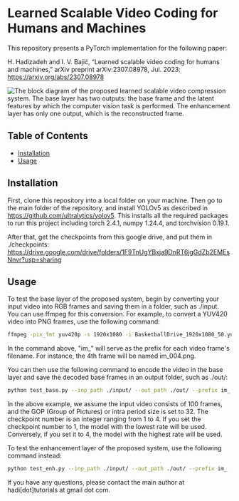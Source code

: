 # Learned Scalable Video Coding for Humans and Machines

This repository presents a PyTorch implementation for the following paper:

H. Hadizadeh and I. V. Bajić, “Learned scalable video coding for humans and machines,” arXiv preprint arXiv:2307.08978, Jul. 2023: https://arxiv.org/abs/2307.08978


![The block diagram of the proposed learned scalable video compression system. The base layer has two outputs: the base frame and the latent features by which the computer vision task is performed. The
enhancement layer has only one output, which is the reconstructed frame.](flowchart.png)

## Table of Contents
- [Installation](#installation)
- [Usage](#usage)

## Installation

First, clone this repository into a local folder on your machine. Then go to the main folder of the repository, and install YOLOv5 as described in https://github.com/ultralytics/yolov5. This installs all the required packages to run this project including torch 2.4.1, numpy 1.24.4, and torchvision 0.19.1.

After that, get the checkpoints from this google drive, and put them in ./checkpoints: https://drive.google.com/drive/folders/1F9TnUgYBxja9DnRT6jgGdZb2EMEsNnvr?usp=sharing

## Usage
To test the base layer of the proposed system, begin by converting your input video into RGB frames and saving them in a folder, such as ./input. You can use ffmpeg for this conversion. For example, to convert a YUV420 video into PNG frames, use the following command:
```bash
ffmpeg -pix_fmt yuv420p -s 1920x1080 -i BasketballDrive_1920x1080_50.yuv -f image2 ./input/im_%03d.png
```

In the command above, "im_" will serve as the prefix for each video frame's filename. For instance, the 4th frame will be named im_004.png.

You can then use the following command to encode the video in the base layer and save the decoded base frames in an output folder, such as ./out/:
```bash
python test_base.py --inp_path ./input/ --out_path ./out/ --prefix im_ --checkpoint_number 1 --no_frames 100 --gop 32
```

In the above example, we assume the input video consists of 100 frames, and the GOP (Group of Pictures) or intra period size is set to 32. The checkpoint number is an integer ranging from 1 to 4. If you set the checkpoint number to 1, the model with the lowest rate will be used. Conversely, if you set it to 4, the model with the highest rate will be used.

To test the enhancement layer of the proposed system, use the following command instead:
```bash
python test_enh.py --inp_path ./input/ --out_path ./out/ --prefix im_ --checkpoint_number 1 --no_frames 100 --gop 32
```

If you have any questions, please contact the main author at hadi[dot]tutorials at gmail dot com.
